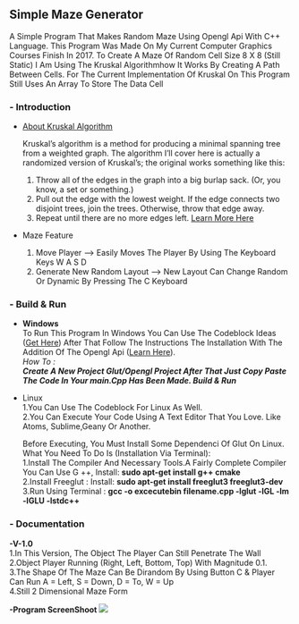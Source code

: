 ## Simple Maze Generator

A Simple Program That Makes Random Maze Using Opengl Api With C++ Language. This Program Was Made On My Current Computer Graphics Courses Finish In 2017. To Create A Maze Of Random Cell Size 8 X 8 (Still Static) I Am Using The Kruskal Algorithmhow It Works By Creating A Path Between Cells. For The Current Implementation Of Kruskal On This Program Still Uses An Array To Store The Data Cell

### - Introduction

- [About Kruskal Algorithm](https://www.google.co.id/url?sa=t&rct=j&q=&esrc=s&source=web&cd=3&cad=rja&uact=8&ved=0ahUKEwj7u8nykb3TAhUCa7wKHUYZBYcQFggsMAI&url=https%3A%2F%2Fen.wikipedia.org%2Fwiki%2FKruskal%2527s_algorithm&usg=AFQjCNFRRZYfMjMX2s_2V_zHPI03tmnP4A&sig2=NXH3jqAsJtBiHfGz1zL3vQ)
	
    Kruskal’s algorithm is a method for producing a minimal spanning tree from a weighted graph. The algorithm I’ll cover here is actually a randomized version of Kruskal’s; the original works something like this:
    1. Throw all of the edges in the graph into a big burlap sack. (Or, you know, a set or something.)
    2. Pull out the edge with the lowest weight. If the edge connects two disjoint trees, join the trees. Otherwise, throw that edge away.
    3. Repeat until there are no more edges left.
[Learn More Here](http://weblog.jamisbuck.org/2011/1/3/maze-generation-kruskal-s-algorithm)


- Maze Feature
    1. Move Player --> Easily Moves The Player By Using The Keyboard Keys W A S D
    2. Generate New Random Layout --> New Layout Can Change Random Or Dynamic By Pressing The C Keyboard
 
### - Build & Run 
- **Windows**  
To Run This Program In Windows You Can Use The Codeblock Ideas ([Get Here](https://www.google.co.id/url?sa=t&rct=j&q=&esrc=s&source=web&cd=1&cad=rja&uact=8&ved=0ahUKEwjIp8ONmr3TAhVBNpQKHQfJDUQQFggkMAA&url=http%3A%2F%2Fwww.codeblocks.org%2Fdownloads&usg=AFQjCNGin5_gzph-iFTEZ-NsXkpwypBBNQ&sig2=L7-9vYIUSTwdC01iQdkVJQ)) After That Follow The Instructions The Installation With The Addition Of The Opengl Api ([Learn Here](http://www.sci.brooklyn.cuny.edu/~goetz/codeblocks/glut/)).  
_How To :_  
_**Create A New Project Glut/Opengl Project After That Just Copy Paste The Code In Your main.Cpp Has Been Made. Build & Run**_ 

- Linux  
1.You Can Use The Codeblock For Linux As Well.  
2.You Can Execute Your Code Using A Text Editor That You Love. Like Atoms, Sublime,Geany Or Another.  

  Before Executing, You Must Install Some Dependenci Of Glut On Linux. What You Need To Do Is (Installation Via Terminal):  
1.Install The Compiler And Necessary Tools.A Fairly Complete Compiler You Can Use G ++, Install: **sudo apt-get install g++ cmake**    
2.Install Freeglut : Install: **sudo apt-get install freeglut3 freeglut3-dev**  
3.Run Using Terminal : **gcc -o excecutebin filename.cpp -lglut -lGL -lm -lGLU -lstdc++**



### - Documentation  
**-V-1.0**  
1.In This Version, The Object The Player Can Still Penetrate The Wall  
2.Object Player Running (Right, Left, Bottom, Top) With Magnitude 0.1.  
3.The Shape Of The Maze Can Be Dirandom By Using Button C & Player Can Run A = Left, S = Down, D = To, W = Up  
4.Still 2 Dimensional Maze Form


**-Program ScreenShoot**
![]({{site.baseurl}}//Screenshot%20from%202017-04-24%2015%3A31%3A45.png)

